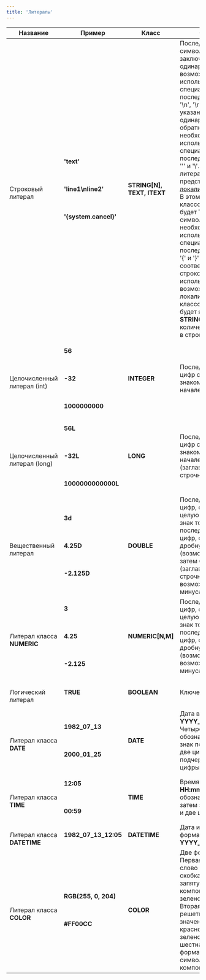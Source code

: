 ```yaml
---
title: 'Литералы'
---
```


|Название|Пример|Класс|Описание|Ограничения|
|---|---|---|---|---|
|<div class="content-wrapper"><br/>Строковый литерал<br/></div>|<p><strong>'text'</strong></p><br/><p><strong>'line1\nline2'</strong></p><br/><p><strong>'{system.cancel}'</strong></p>|<strong>STRING[N], TEXT, ITEXT</strong>|Последовательность символов, заключенная в одинарные кавычки с возможностью использовать специальные последовательности '\n', '\r', '\t'. Для указания символов одинарной кавычки и обратного слэша необходимо использовать специальные последовательности '\'' и '\\'. Строковый литерал также может представлять собой [локализуемую](Internationalization.md) строку. В этом случае классом литерала будет <strong>TEXT</strong>, а вместо символов '{' и '}' необходимо использовать специальные последовательности '\{' и '\}' соответственно. Если строковый литерал не использует возможности локализации, то классом литерала будет являться <strong>STRING[N]</strong>, где <strong>N</strong> - количество символов в строке.|<br /><br/>|
|<div class="content-wrapper"><br/>Целочисленный литерал (int)<br/></div>|<p><strong>56</strong></p><br/><p><strong>-32</strong></p><br/><p><strong>1000000000</strong></p>|<strong>INTEGER</strong>|Последовательность цифр с возможным знаком минуса в начале|32-битные знаковые целые числа|
|<div class="content-wrapper"><br/>Целочисленный литерал (long)<br/></div>|<p><strong>56L</strong></p><br/><p><strong>-32L</strong></p><br/><p><strong>1000000000000L</strong></p>|<strong>LONG</strong>|Последовательность цифр с возможным знаком минуса в начале и буквой L (заглавной или строчной) в конце|64-битные знаковые целые числа|
|<div class="content-wrapper"><br/>Вещественный литерал<br/></div>|<p><strong>3d</strong></p><br/><p><strong>4.25D</strong></p><br/><p><strong>-2.125D</strong></p>|<strong>DOUBLE</strong>|Последовательность цифр, обозначающая целую часть, затем знак точки, затем последовательность цифр, обозначающих дробную часть (возможно пустая), затем буква D (заглавная или строчная). С возможным знаком минуса в начале.|64-битное число с плавающей точкой|
|<div class="content-wrapper"><br/>Литерал класса <strong>NUMERIC</strong><br/></div>|<p><strong>3</strong></p><br/><p><strong>4.25</strong></p><br/><p><strong>-2.125</strong></p>|<strong>NUMERIC[N,M]</strong>|Последовательность цифр, обозначающая целую часть, затем знак точки, затем последовательность цифр, обозначающих дробную часть (возможно пустая). С возможным знаком минуса в начале.|Количество цифр целой и дробной части литерала определяют его класс|
|<div class="content-wrapper"><br/>Логический литерал<br/></div>|<strong>TRUE</strong>|<strong>BOOLEAN</strong>|Ключевое слово <strong>TRUE</strong>|Противоположным значением является специальное значение <strong>NULL</strong>|
|<div class="content-wrapper"><br/>Литерал класса <strong>DATE</strong><br/></div>|<p><strong>1982_07_13</strong></p><br/><p><strong>2000_01_25</strong></p>|<strong>DATE</strong>|Дата в формате <strong>YYYY_MM_DD</strong>. Четыре цифры, обозначающие год, знак подчеркивания, две цифры - месяц, подчеркивание, две цифры - день.|<br /><br/>|
|<div class="content-wrapper"><br/>Литерал класса <strong>TIME</strong><br/></div>|<p><strong>12:05</strong></p><br/><p><strong>00:59</strong></p>|<strong>TIME</strong>|Время в формате <strong>HH:mm</strong>. Две цифры, обозначающие часы, затем знак двоеточия и две цифры - минуты.|Часы от 0 до 23, минуты от 0 до 59|
|<div class="content-wrapper"><br/>Литерал класса <strong>DATETIME</strong><br/></div>|<strong>1982_07_13_12:05</strong>|<strong>DATETIME</strong>|Дата и время в формате <strong>YYYY_MM_DD_HH:mm</strong>|<br /><br/>|
|<div class="content-wrapper"><br/>Литерал класса <strong>COLOR</strong><br/></div>|<p><strong>RGB(255, 0, 204)</strong></p><br/><p><strong>#FF00CC</strong></p>|<strong>COLOR</strong>|Две формы задания. Первая - ключевое слово <strong>RGB</strong>, затем в скобках через запятую значения компонент красного, зеленого и синего. Вторая - знак решетки, затем значения компонент красного, синего и зеленого в шестнадцатеричном формате по два символа на компоненту. <strong></strong>|Каждое число от 0 до 255. В шестнадцатеричном представлении можно использовать как заглавные, так и строчные символы|

